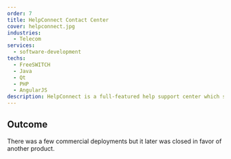 ```yaml
---
order: 7
title: HelpConnect Contact Center
cover: helpconnect.jpg
industries:
  - Telecom
services:
  - software-development
techs:
  - FreeSWITCH
  - Java
  - Qt
  - PHP
  - AngularJS
description: HelpConnect is a full-featured help support center which supported VoiceIP,  chat, file transfer, and remote desktop control.
---
```


## Outcome

There was a few commercial deployments but it later was closed in favor of another product.